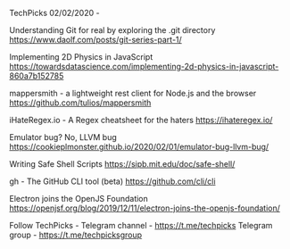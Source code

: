 TechPicks 02/02/2020 -

Understanding Git for real by exploring the .git directory
https://www.daolf.com/posts/git-series-part-1/

Implementing 2D Physics in JavaScript
https://towardsdatascience.com/implementing-2d-physics-in-javascript-860a7b152785

mappersmith - a lightweight rest client for Node.js and the browser
https://github.com/tulios/mappersmith

iHateRegex.io - A Regex cheatsheet for the haters
https://ihateregex.io/

Emulator bug? No, LLVM bug
https://cookieplmonster.github.io/2020/02/01/emulator-bug-llvm-bug/

Writing Safe Shell Scripts
https://sipb.mit.edu/doc/safe-shell/

gh - The GitHub CLI tool (beta)
https://github.com/cli/cli

Electron joins the OpenJS Foundation
https://openjsf.org/blog/2019/12/11/electron-joins-the-openjs-foundation/

Follow TechPicks -
Telegram channel - https://t.me/techpicks
Telegram group - https://t.me/techpicksgroup